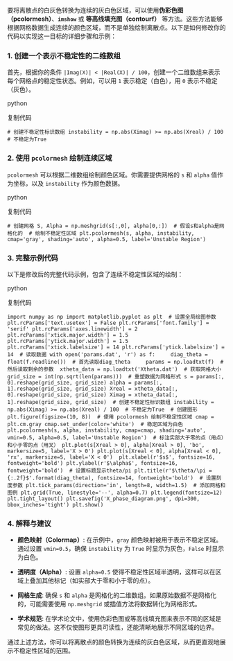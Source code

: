 要将离散点的白灰色转换为连续的灰白色区域，可以使用**伪彩色图（pcolormesh）**、**`imshow`** 或 **等高线填充图（contourf）** 等方法。这些方法能够根据网格数据生成连续的颜色区域，而不是单独绘制离散点。以下是如何修改你的代码以实现这一目标的详细步骤和示例：

### 1. 创建一个表示不稳定性的二维数组

首先，根据你的条件 `|Imag(X)| < |Real(X)| / 100`，创建一个二维数组来表示每个网格点的稳定性状态。例如，可以用 `1` 表示稳定（白色），用 `0` 表示不稳定（灰色）。

python

复制代码

`# 创建不稳定性标识数组 instability = np.abs(Ximag) >= np.abs(Xreal) / 100  # 不稳定为True`

### 2. 使用 `pcolormesh` 绘制连续区域

`pcolormesh` 可以根据二维数组绘制颜色区域。你需要提供网格的 `s` 和 `alpha` 值作为坐标，以及 `instability` 作为颜色数据。

python

复制代码

`# 创建网格 S, Alpha = np.meshgrid(s[:,0], alpha[0,:])  # 假设s和alpha是网格化的  # 绘制不稳定性区域 plt.pcolormesh(s, alpha, instability, cmap='gray', shading='auto', alpha=0.5, label='Unstable Region')`

### 3. 完整示例代码

以下是修改后的完整代码示例，包含了连续不稳定性区域的绘制：

python

复制代码

`import numpy as np import matplotlib.pyplot as plt  # 设置全局绘图参数 plt.rcParams['text.usetex'] = False plt.rcParams['font.family'] = 'serif' plt.rcParams['axes.linewidth'] = 2 plt.rcParams['xtick.major.width'] = 1.5 plt.rcParams['ytick.major.width'] = 1.5 plt.rcParams['xtick.labelsize'] = 14 plt.rcParams['ytick.labelsize'] = 14  # 读取数据 with open('params.dat', 'r') as f:     diag_theta = float(f.readline())  # 首先读取diag_theta     params = np.loadtxt(f)  # 然后读取剩余的参数  xtheta_data = np.loadtxt('Xtheta.dat')  # 获取网格大小 grid_size = int(np.sqrt(len(params)))  # 重塑数据为网格形式 s = params[:, 0].reshape(grid_size, grid_size) alpha = params[:, 1].reshape(grid_size, grid_size) Xreal = xtheta_data[:, 0].reshape(grid_size, grid_size) Ximag = xtheta_data[:, 1].reshape(grid_size, grid_size)  # 创建不稳定性标识数组 instability = np.abs(Ximag) >= np.abs(Xreal) / 100  # 不稳定为True  # 创建图形 plt.figure(figsize=(10, 8))  # 使用 pcolormesh 绘制不稳定性区域 cmap = plt.cm.gray cmap.set_under(color='white')  # 稳定区域为白色 plt.pcolormesh(s, alpha, instability, cmap=cmap, shading='auto', vmin=0.5, alpha=0.5, label='Unstable Region')  # 标注实部大于零的点（用点）和小于零的点（用叉） plt.plot(s[Xreal > 0], alpha[Xreal > 0], 'bo', markersize=5, label='X > 0') plt.plot(s[Xreal < 0], alpha[Xreal < 0], 'rx', markersize=5, label='X < 0')  plt.xlabel(r'$s$', fontsize=16, fontweight='bold') plt.ylabel(r'$\alpha$', fontsize=16, fontweight='bold')  # 设置标题显示theta/pi plt.title(r'$\theta/\pi = {:.2f}$'.format(diag_theta), fontsize=14, fontweight='bold')  # 设置刻度参数 plt.tick_params(direction='in', length=8, width=1.5)  # 添加网格和图例 plt.grid(True, linestyle='--', alpha=0.7) plt.legend(fontsize=12)  plt.tight_layout() plt.savefig('X_phase_diagram.png', dpi=300, bbox_inches='tight') plt.show()`

### 4. 解释与建议

- **颜色映射（Colormap）**: 在示例中，`gray` 颜色映射被用于表示不稳定区域。通过设置 `vmin=0.5`，确保 `instability` 为 `True` 时显示为灰色，`False` 时显示为白色。
    
- **透明度（Alpha）**: 设置 `alpha=0.5` 使得不稳定性区域半透明，这样可以在区域上叠加其他标记（如实部大于零和小于零的点）。
    
- **网格生成**: 确保 `s` 和 `alpha` 是网格化的二维数组。如果原始数据不是网格化的，可能需要使用 `np.meshgrid` 或插值方法将数据转化为网格形式。
    
- **学术规范**: 在学术论文中，使用伪彩色图或等高线填充图来表示不同的区域是常见的做法。这不仅使图形更具可读性，还能清晰地展示不同区域的边界。
    

通过上述方法，你可以将离散点的颜色转换为连续的灰白色区域，从而更直观地展示不稳定性区域的范围。